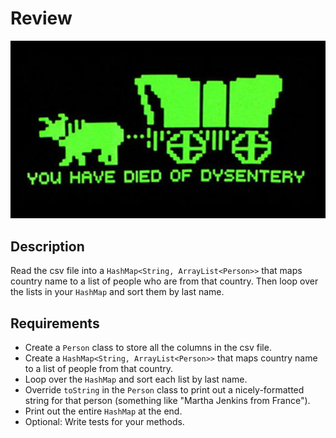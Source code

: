 # Review

![screenshot](screenshot.jpg)

## Description

Read the csv file into a `HashMap<String, ArrayList<Person>>` that maps country name to a list of people who are from that country. Then loop over the lists in your `HashMap` and sort them by last name.

## Requirements

* Create a `Person` class to store all the columns in the csv file.
* Create a `HashMap<String, ArrayList<Person>>` that maps country name to a list of people from that country.
* Loop over the `HashMap` and sort each list by last name.
* Override `toString` in the `Person` class to print out a nicely-formatted string for that person (something like "Martha Jenkins from France").
* Print out the entire `HashMap` at the end.
* Optional: Write tests for your methods.
